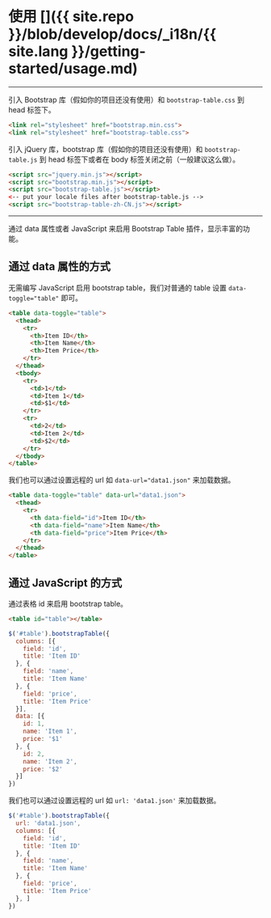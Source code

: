 # 使用 []({{ site.repo }}/blob/develop/docs/_i18n/{{ site.lang }}/getting-started/usage.md)

---

引入 Bootstrap 库（假如你的项目还没有使用）和 `bootstrap-table.css` 到 head 标签下。

```html
<link rel="stylesheet" href="bootstrap.min.css">
<link rel="stylesheet" href="bootstrap-table.css">
```

引入 jQuery 库，bootstrap 库（假如你的项目还没有使用）和 `bootstrap-table.js` 到 head 标签下或者在 body 标签关闭之前（一般建议这么做）。

```html
<script src="jquery.min.js"></script>
<script src="bootstrap.min.js"></script>
<script src="bootstrap-table.js"></script>
<-- put your locale files after bootstrap-table.js -->
<script src="bootstrap-table-zh-CN.js"></script>
```

---

通过 data 属性或者 JavaScript 来启用 Bootstrap Table 插件，显示丰富的功能。

## 通过 data 属性的方式

无需编写 JavaScript 启用 bootstrap table，我们对普通的 table 设置 `data-toggle="table"` 即可。

```html
<table data-toggle="table">
  <thead>
    <tr>
      <th>Item ID</th>
      <th>Item Name</th>
      <th>Item Price</th>
    </tr>
  </thead>
  <tbody>
    <tr>
      <td>1</td>
      <td>Item 1</td>
      <td>$1</td>
    </tr>
    <tr>
      <td>2</td>
      <td>Item 2</td>
      <td>$2</td>
    </tr>
  </tbody>
</table>
```

我们也可以通过设置远程的 url 如  `data-url="data1.json"` 来加载数据。

```html
<table data-toggle="table" data-url="data1.json">
  <thead>
    <tr>
      <th data-field="id">Item ID</th>
      <th data-field="name">Item Name</th>
      <th data-field="price">Item Price</th>
    </tr>
  </thead>
</table>
```

## 通过 JavaScript 的方式

通过表格 id 来启用 bootstrap table。

```html
<table id="table"></table>
```

```js
$('#table').bootstrapTable({
  columns: [{
    field: 'id',
    title: 'Item ID'
  }, {
    field: 'name',
    title: 'Item Name'
  }, {
    field: 'price',
    title: 'Item Price'
  }],
  data: [{
    id: 1,
    name: 'Item 1',
    price: '$1'
  }, {
    id: 2,
    name: 'Item 2',
    price: '$2'
  }]
})
```

我们也可以通过设置远程的 url 如  `url: 'data1.json'` 来加载数据。

```js
$('#table').bootstrapTable({
  url: 'data1.json',
  columns: [{
    field: 'id',
    title: 'Item ID'
  }, {
    field: 'name',
    title: 'Item Name'
  }, {
    field: 'price',
    title: 'Item Price'
  }, ]
})
```
